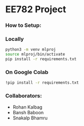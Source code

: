 # EE782 Project

### How to Setup:

### Locally

```bash
python3 -m venv mlproj
source mlproj/bin/activate
pip install -r requirements.txt
```

### On Google Colab

```bash
!pip install -r requirements.txt
```

### Collaborators:

- Rohan Kalbag
- Bansh Baboon
- Snakalp Bhamru